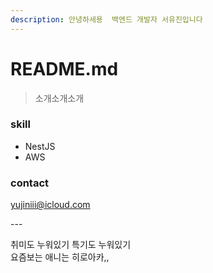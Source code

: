 ```yaml
---
description: 안녕하세용  백엔드 개발자 서유진입니다
---
```


# README.md



> 소개소개소개

### skill

* NestJS
* AWS



### contact

yujiniii@icloud.com





\---

취미도 누워있기 특기도 누워있기\
요즘보는 애니는 히로아카,,





